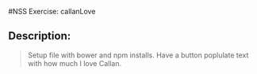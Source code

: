 #NSS Exercise: callanLove
## Description:
>Setup file with bower and npm installs. Have a button poplulate text with how much I love Callan.